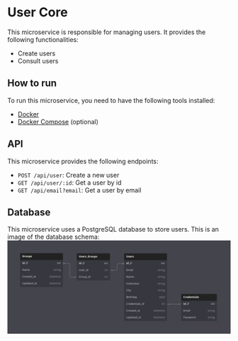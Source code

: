 # User Core
This microservice is responsible for managing users. It provides the following functionalities:
- Create users
- Consult users

## How to run
To run this microservice, you need to have the following tools installed:
- [Docker](https://www.docker.com/)
- [Docker Compose](https://docs.docker.com/compose/) (optional)

## API
This microservice provides the following endpoints:
- `POST /api/user`: Create a new user
- `GET /api/user/:id`: Get a user by id
- `GET /api/email?email`: Get a user by email

## Database
This microservice uses a PostgreSQL database to store users. This is an image of the database schema:
![Database Schema](docs/database-schema.png)

